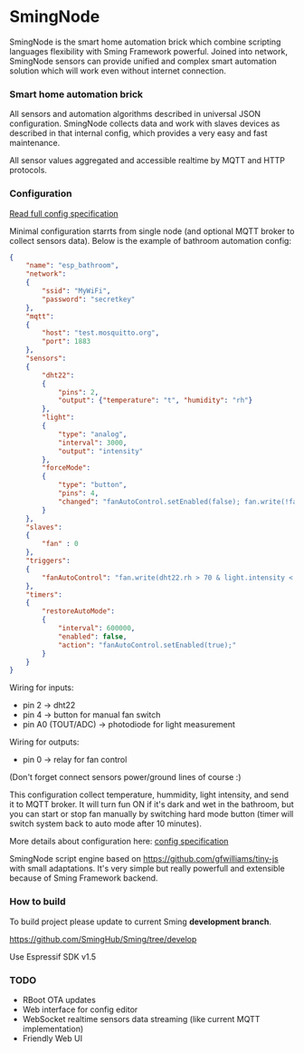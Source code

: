 # SmingNode

SmingNode is the smart home automation brick which combine scripting languages flexibility with Sming Framework powerful. Joined into network, SmingNode sensors can provide unified and complex smart automation solution which will work even without internet connection.

### Smart home automation brick
All sensors and automation algorithms described in universal JSON configuration. SmingNode collects data and work with slaves devices as described in that internal config, which provides a very easy and fast maintenance.

All sensor values aggregated and accessible realtime by MQTT and HTTP protocols.

### Configuration
[Read full config specification](https://github.com/SmingHub/SmingNode/wiki/config-specification)

Minimal configuration starrts from single node (and optional MQTT broker to collect sensors data). Below is the example of bathroom automation config:
```JSON
{
	"name": "esp_bathroom",
	"network":
	{
		"ssid": "MyWiFi",
		"password": "secretkey"
	},
	"mqtt":
	{
		"host": "test.mosquitto.org",
		"port": 1883
	},
	"sensors":
	{
		"dht22":
		{
			"pins": 2,
			"output": {"temperature": "t", "humidity": "rh"}
		},
		"light":
		{
			"type": "analog",
			"interval": 3000,
			"output": "intensity"
		},
		"forceMode":
		{
			"type": "button",
			"pins": 4,
			"changed": "fanAutoControl.setEnabled(false); fan.write(!fan.read()); restoreAutoMode.startOnce();"
		}
	},
	"slaves":
	{
		"fan" : 0
	},
	"triggers":
	{
		"fanAutoControl": "fan.write(dht22.rh > 70 & light.intensity < 12);"
	},
	"timers":
	{
		"restoreAutoMode":
		{
			"interval": 600000,
			"enabled": false,
			"action": "fanAutoControl.setEnabled(true);"
		}
	}
}
```
Wiring for inputs:
* pin 2 -> dht22
* pin 4 -> button for manual fan switch
* pin A0 (TOUT/ADC) -> photodiode for light measurement

Wiring for outputs:
* pin 0 -> relay for fan control

(Don't forget connect sensors power/ground lines of course :)

This configuration collect temperature, hummidity, light intensity, and send it to MQTT broker. It will turn fun ON if it's dark and wet in the bathroom, but you can start or stop fan manually by switching hard mode button (timer will switch system back to auto mode after 10 minutes).

More details about configuration here: [config specification](https://github.com/SmingHub/SmingNode/wiki/config-specification)

SmingNode script engine based on https://github.com/gfwilliams/tiny-js with small adaptations. It's very simple but really powerfull and extensible because of Sming Framework backend.

### How to build
To build project please update to current Sming **development branch**.

https://github.com/SmingHub/Sming/tree/develop

Use Espressif SDK v1.5

### TODO
* RBoot OTA updates
* Web interface for config editor
* WebSocket realtime sensors data streaming (like current MQTT implementation)
* Friendly Web UI

